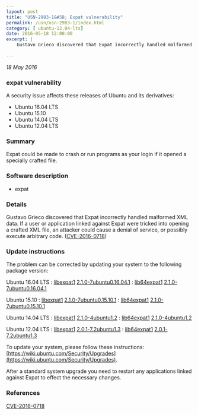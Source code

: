 ```yaml
---
layout: post
title: "USN-2983-1&#58; Expat vulnerability"
permalink: /usn/usn-2983-1/index.html
category: [ ubuntu-12.04-lts]
date: 2016-05-18 12:00:00
excerpt: |
    Gustavo Grieco discovered that Expat incorrectly handled malformed XML data. If a user or application linked against Expat were tricked into opening a crafted XML file, an attacker could cause a denial of service, or possibly execute arbitrary code. ([CVE-2016-0718](http://people.ubuntu.com/~ubuntu-security/cve/CVE-2016-0718)) 
    
--- 
```

 
 

*18 May 2016*

### expat vulnerability

A security issue affects these releases of Ubuntu and its derivatives:

* Ubuntu 16.04 LTS
* Ubuntu 15.10
* Ubuntu 14.04 LTS
* Ubuntu 12.04 LTS

### Summary

Expat could be made to crash or run programs as your login if it opened a specially crafted file.

### Software description

* expat 

### Details

Gustavo Grieco discovered that Expat incorrectly handled malformed XML data. If a user or application linked against Expat were tricked into opening a crafted XML file, an attacker could cause a denial of service, or possibly execute arbitrary code. ([CVE-2016-0718](http://people.ubuntu.com/~ubuntu-security/cve/CVE-2016-0718)) 

### Update instructions

The problem can be corrected by updating your system to the following package version:

Ubuntu 16.04 LTS
 : [libexpat1](https://launchpad.net/ubuntu/+source/expat) <span> [2.1.0-7ubuntu0.16.04.1](https://launchpad.net/ubuntu/+source/expat/2.1.0-7ubuntu0.16.04.1) </span> 
 : [lib64expat1](https://launchpad.net/ubuntu/+source/expat) <span> [2.1.0-7ubuntu0.16.04.1](https://launchpad.net/ubuntu/+source/expat/2.1.0-7ubuntu0.16.04.1) </span> 

Ubuntu 15.10
 : [libexpat1](https://launchpad.net/ubuntu/+source/expat) <span> [2.1.0-7ubuntu0.15.10.1](https://launchpad.net/ubuntu/+source/expat/2.1.0-7ubuntu0.15.10.1) </span> 
 : [lib64expat1](https://launchpad.net/ubuntu/+source/expat) <span> [2.1.0-7ubuntu0.15.10.1](https://launchpad.net/ubuntu/+source/expat/2.1.0-7ubuntu0.15.10.1) </span> 

Ubuntu 14.04 LTS
 : [libexpat1](https://launchpad.net/ubuntu/+source/expat) <span> [2.1.0-4ubuntu1.2](https://launchpad.net/ubuntu/+source/expat/2.1.0-4ubuntu1.2) </span> 
 : [lib64expat1](https://launchpad.net/ubuntu/+source/expat) <span> [2.1.0-4ubuntu1.2](https://launchpad.net/ubuntu/+source/expat/2.1.0-4ubuntu1.2) </span> 

Ubuntu 12.04 LTS
 : [libexpat1](https://launchpad.net/ubuntu/+source/expat) <span> [2.0.1-7.2ubuntu1.3](https://launchpad.net/ubuntu/+source/expat/2.0.1-7.2ubuntu1.3) </span> 
 : [lib64expat1](https://launchpad.net/ubuntu/+source/expat) <span> [2.0.1-7.2ubuntu1.3](https://launchpad.net/ubuntu/+source/expat/2.0.1-7.2ubuntu1.3) </span> 

To update your system, please follow these instructions: [https://wiki.ubuntu.com/Security/Upgrades](https://wiki.ubuntu.com/Security/Upgrades).

After a standard system upgrade you need to restart any applications linked against Expat to effect the necessary changes. 

### References

 
 [CVE-2016-0718](http://people.ubuntu.com/~ubuntu-security/cve/CVE-2016-0718)
 

